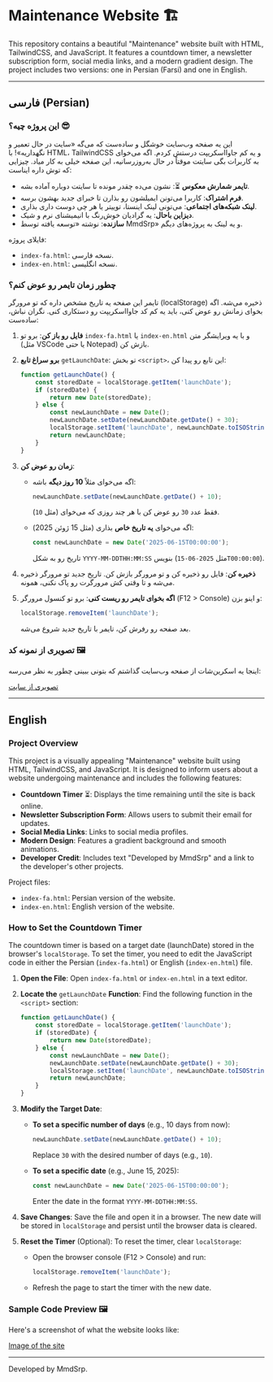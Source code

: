 # Maintenance Website 🏗️

This repository contains a beautiful "Maintenance" website built with HTML, TailwindCSS, and JavaScript. It features a countdown timer, a newsletter subscription form, social media links, and a modern gradient design. The project includes two versions: one in Persian (Farsi) and one in English.

---

## فارسی (Persian)

### این پروژه چیه؟ 😎

این یه صفحه وب‌سایت خوشگل و ساده‌ست که می‌گه «سایت در حال تعمیر و نگهداریه»! با HTML، TailwindCSS و یه کم جاوااسکریپت درستش کردم. اگه می‌خوای به کاربرات بگی سایتت موقتاً در حال به‌روزرسانیه، این صفحه خیلی به کار میاد. چیزایی که توش داره ایناست:

- **تایمر شمارش معکوس** ⏳: نشون می‌ده چقدر مونده تا سایتت دوباره آماده بشه.
- **فرم اشتراک**: کاربرا می‌تونن ایمیلشون رو بذارن تا خبرای جدید بهشون برسه.
- **لینک شبکه‌های اجتماعی**: می‌تونی لینک اینستا، توییتر یا هر چی دوست داری بذاری.
- **دیزاین باحال**: یه گرادیان خوش‌رنگ با انیمیشنای نرم و شیک.
- **سازنده**: نوشته «توسعه یافته توسط MmdSrp» و یه لینک به پروژه‌های دیگم.

فایلای پروژه:

- `index-fa.html`: نسخه فارسی.
- `index-en.html`: نسخه انگلیسی.

### چطور زمان تایمر رو عوض کنم؟

تایمر این صفحه یه تاریخ مشخص داره که تو مرورگر (localStorage) ذخیره می‌شه. اگه بخوای زمانش رو عوض کنی، باید یه کم کد جاوااسکریپت رو دستکاری کنی. نگران نباش، ساده‌ست:

1. **فایل رو باز کن**: برو تو `index-fa.html` یا `index-en.html` و با یه ویرایشگر متن (مثل VSCode یا حتی Notepad) بازش کن.

2. **برو سراغ تابع** `getLaunchDate`: تو بخش `<script>`، این تابع رو پیدا کن:

   ```javascript
   function getLaunchDate() {
       const storedDate = localStorage.getItem('launchDate');
       if (storedDate) {
           return new Date(storedDate);
       } else {
           const newLaunchDate = new Date();
           newLaunchDate.setDate(newLaunchDate.getDate() + 30);
           localStorage.setItem('launchDate', newLaunchDate.toISOString());
           return newLaunchDate;
       }
   }
   ```

3. **زمان رو عوض کن**:

   - اگه می‌خوای مثلاً **10 روز دیگه** باشه:

     ```javascript
     newLaunchDate.setDate(newLaunchDate.getDate() + 10);
     ```

     فقط عدد `30` رو عوض کن با هر چند روزی که می‌خوای (مثل `10`).

   - اگه می‌خوای **یه تاریخ خاص** بذاری (مثل 15 ژوئن 2025):

     ```javascript
     const newLaunchDate = new Date('2025-06-15T00:00:00');
     ```

     تاریخ رو به شکل `YYYY-MM-DDTHH:MM:SS` بنویس (مثل `2025-06-15T00:00:00`).

4. **ذخیره کن**: فایل رو ذخیره کن و تو مرورگر بازش کن. تاریخ جدید تو مرورگر ذخیره می‌شه و تا وقتی کش مرورگرت رو پاک نکنی، همونه.

5. **اگه بخوای تایمر رو ریست کنی**: برو تو کنسول مرورگر (F12 &gt; Console) و اینو بزن:

   ```javascript
   localStorage.removeItem('launchDate');
   ```

   بعد صفحه رو رفرش کن، تایمر با تاریخ جدید شروع می‌شه.

### تصویری از نمونه کد 🖼️

اینجا یه اسکرین‌شات از صفحه وب‌سایت گذاشتم که بتونی ببینی چطور به نظر می‌رسه:

[تصویری از سایت](https://s6.uupload.ir/files/screenshot-fa_3nlw.png)

---

## English

### Project Overview

This project is a visually appealing "Maintenance" website built using HTML, TailwindCSS, and JavaScript. It is designed to inform users about a website undergoing maintenance and includes the following features:

- **Countdown Timer** ⏳: Displays the time remaining until the site is back online.
- **Newsletter Subscription Form**: Allows users to submit their email for updates.
- **Social Media Links**: Links to social media profiles.
- **Modern Design**: Features a gradient background and smooth animations.
- **Developer Credit**: Includes text "Developed by MmdSrp" and a link to the developer's other projects.

Project files:

- `index-fa.html`: Persian version of the website.
- `index-en.html`: English version of the website.

### How to Set the Countdown Timer

The countdown timer is based on a target date (launchDate) stored in the browser's `localStorage`. To set the timer, you need to edit the JavaScript code in either the Persian (`index-fa.html`) or English (`index-en.html`) file.

1. **Open the File**: Open `index-fa.html` or `index-en.html` in a text editor.

2. **Locate the** `getLaunchDate` **Function**: Find the following function in the `<script>` section:

   ```javascript
   function getLaunchDate() {
       const storedDate = localStorage.getItem('launchDate');
       if (storedDate) {
           return new Date(storedDate);
       } else {
           const newLaunchDate = new Date();
           newLaunchDate.setDate(newLaunchDate.getDate() + 30);
           localStorage.setItem('launchDate', newLaunchDate.toISOString());
           return newLaunchDate;
       }
   }
   ```

3. **Modify the Target Date**:

   - **To set a specific number of days** (e.g., 10 days from now):

     ```javascript
     newLaunchDate.setDate(newLaunchDate.getDate() + 10);
     ```

     Replace `30` with the desired number of days (e.g., `10`).

   - **To set a specific date** (e.g., June 15, 2025):

     ```javascript
     const newLaunchDate = new Date('2025-06-15T00:00:00');
     ```

     Enter the date in the format `YYYY-MM-DDTHH:MM:SS`.

4. **Save Changes**: Save the file and open it in a browser. The new date will be stored in `localStorage` and persist until the browser data is cleared.

5. **Reset the Timer** (Optional): To reset the timer, clear `localStorage`:

   - Open the browser console (F12 &gt; Console) and run:

     ```javascript
     localStorage.removeItem('launchDate');
     ```

   - Refresh the page to start the timer with the new date.

### Sample Code Preview 🖼️

Here's a screenshot of what the website looks like:

[Image of the site](https://s6.uupload.ir/files/screenshot-en_n6bj.png)

---

Developed by MmdSrp.
